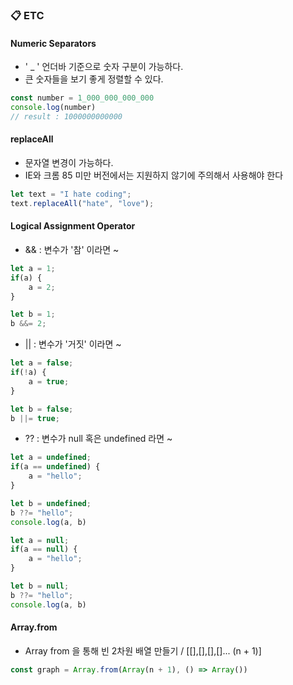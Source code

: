 ### :clipboard: ETC 
#### Numeric Separators
- ' _ ' 언더바 기준으로 숫자 구분이 가능하다.
- 큰 숫자들을 보기 좋게 정렬할 수 있다.
```Javascript
const number = 1_000_000_000_000
console.log(number)
// result : 1000000000000
```

#### replaceAll
- 문자열 변경이 가능하다.
- IE와 크롬 85 미만 버전에서는 지원하지 않기에 주의해서 사용해야 한다
```javascript
let text = "I hate coding";
text.replaceAll("hate", "love");
```

#### Logical Assignment Operator
- && : 변수가 '참' 이라면 ~
```javascript
let a = 1;
if(a) {
    a = 2;
}

let b = 1;
b &&= 2;
```

- || : 변수가 '거짓' 이라면 ~
```javascript
let a = false;
if(!a) {
    a = true;
}

let b = false;
b ||= true;
```

- ?? : 변수가 null 혹은 undefined 라면 ~
```javascript
let a = undefined;
if(a == undefined) {
    a = "hello";
}

let b = undefined;
b ??= "hello";
console.log(a, b)
```
```javascript
let a = null;
if(a == null) {
    a = "hello";
}

let b = null;
b ??= "hello";
console.log(a, b)
```

#### Array.from
- Array from 을 통해 빈 2차원 배열 만들기 / [[],[],[],[]... (n + 1)]
```javascript
const graph = Array.from(Array(n + 1), () => Array())
```
